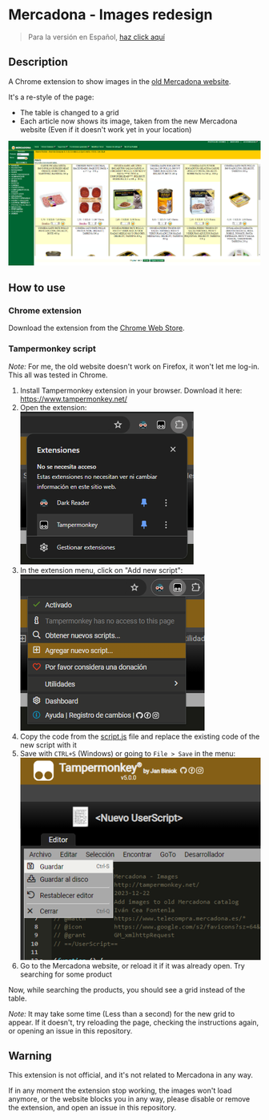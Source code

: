 # Mercadona - Images redesign

> Para la versión en Español, [haz click aquí](README-ES.md)

## Description

A Chrome extension to show images in the [old Mercadona website](https://www.telecompra.mercadona.es/).

It's a re-style of the page:

- The table is changed to a grid
- Each article now shows its image, taken from the new Mercadona website (Even if it doesn't work yet in your location)

![New grid design](docs/images/new-grid-design.png)

## How to use

### Chrome extension

Download the extension from the [Chrome Web Store](https://chromewebstore.google.com/detail/mercadona-im%C3%A1genes-en-web/hkkihmggglofjopfgmgkbiinekfghajh).

### Tampermonkey script

_Note:_ For me, the old website doesn't work on Firefox, it won't let me log-in. This all was tested in Chrome.

1. Install Tampermonkey extension in your browser. Download it here: <https://www.tampermonkey.net/>
2. Open the extension:
   <br/>![Open extension](docs/images/open-extension.png)
3. In the extension menu, click on "Add new script":
   <br/>![Add new script](docs/images/add-new-script.png)
4. Copy the code from the [script.js](script.js) file and replace the existing code of the new script with it
5. Save with `CTRL+S` (Windows) or going to `File > Save` in the menu:
   <br/>![Save script](docs/images/save-script.png)
6. Go to the Mercadona website, or reload it if it was already open. Try searching for some product

Now, while searching the products, you should see a grid instead of the table.

_Note:_ It may take some time (Less than a second) for the new grid to appear. If it doesn't, try reloading the page, checking the instructions again, or opening an issue in this repository.

## Warning

This extension is not official, and it's not related to Mercadona in any way.

If in any moment the extension stop working, the images won't load anymore, or the website blocks you in any way, please disable or remove the extension, and open an issue in this repository.
